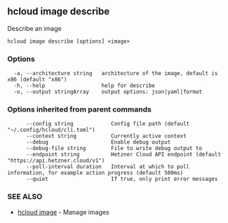 ## hcloud image describe

Describe an image

```
hcloud image describe [options] <image>
```

### Options

```
  -a, --architecture string   architecture of the image, default is x86 (default "x86")
  -h, --help                  help for describe
  -o, --output stringArray    output options: json|yaml|format
```

### Options inherited from parent commands

```
      --config string            Config file path (default "~/.config/hcloud/cli.toml")
      --context string           Currently active context
      --debug                    Enable debug output
      --debug-file string        File to write debug output to
      --endpoint string          Hetzner Cloud API endpoint (default "https://api.hetzner.cloud/v1")
      --poll-interval duration   Interval at which to poll information, for example action progress (default 500ms)
      --quiet                    If true, only print error messages
```

### SEE ALSO

* [hcloud image](hcloud_image.md)	 - Manage images
